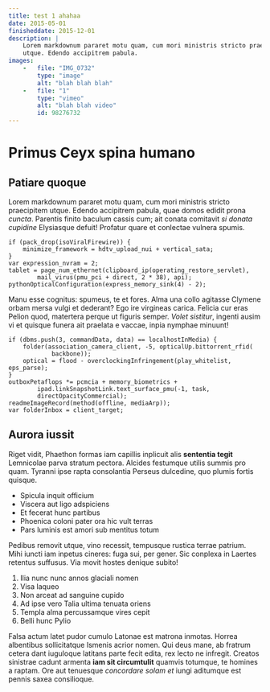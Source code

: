 ```yaml
---
title: test 1 ahahaa
date: 2015-05-01
finisheddate: 2015-12-01
description: |
    Lorem markdownum pararet motu quam, cum mori ministris stricto praecipitem
    utque. Edendo accipitrem pabula.
images:
    -   file: "IMG_0732"
        type: "image"
        alt: "blah blah blah"
    -   file: "1"
        type: "vimeo"
        alt: "blah blah video"
        id: 98276732
---
```


# Primus Ceyx spina humano

## Patiare quoque

Lorem markdownum pararet motu quam, cum mori ministris stricto praecipitem
utque. Edendo accipitrem pabula, quae domos edidit prona *cuncta*. Parentis
finito baculum cassis cum; ait conata comitavit *si donata cupidine* Elysiasque
defuit! Profatur quare et conlectae vulnera spumis.

    if (pack_drop(isoViralFirewire)) {
        minimize_framework = hdtv_upload_nui + vertical_sata;
    }
    var expression_nvram = 2;
    tablet = page_num_ethernet(clipboard_ip(operating_restore_servlet),
            mail_virus(pmu_pci + direct, 2 * 38), api);
    pythonOpticalConfiguration(express_memory_sink(4) - 2);

Manu esse cognitus: spumeus, te et fores. Alma una collo agitasse Clymene orbam
mersa vulgi et dederant? Ego ire virgineas carica. Felicia cur eras Pelion quod,
matertera perque ut figuris semper. *Volet sistitur*, ingenti ausim vi et
quisque funera ait praelata e vaccae, inpia nymphae minuunt!

    if (dbms.push(3, commandData, data) == localhostInMedia) {
        folder(association_camera_client, -5, opticalUp.bittorrent_rfid(
                backbone));
        optical = flood - overclockingInfringement(play_whitelist, eps_parse);
    }
    outboxPetaflops *= pcmcia + memory_biometrics +
            ipad.linkSnapshotLink.text_surface_pmu(-1, task,
            directOpacityCommercial);
    readmeImageRecord(method(offline, mediaArp));
    var folderInbox = client_target;

## Aurora iussit

Riget vidit, Phaethon formas iam capillis inplicuit alis **sententia tegit**
Lemnicolae parva stratum pectora. Alcides festumque utilis summis pro quam.
Tyranni ipse rapta consolantia Perseus dulcedine, quo plumis fortis quisque.

- Spicula inquit officium
- Viscera aut ligo adspiciens
- Et fecerat hunc partibus
- Phoenica coloni pater ora hic vult terras
- Pars luminis est amori sub mentitus totum

Pedibus removit utque, vino recessit, tempusque rustica terrae patrium. Mihi
iuncti iam inpetus cineres: fuga sui, per gener. Sic conplexa in Laertes
retentus suffusus. Via movit hostes denique subito!

1. Ilia nunc nunc annos glaciali nomen
2. Visa laqueo
3. Non arceat ad sanguine cupido
4. Ad ipse vero Talia ultima tenuata oriens
5. Templa alma percussamque vires cepit
6. Belli hunc Pylio

Falsa actum latet pudor cumulo Latonae est matrona inmotas. Horrea albentibus
sollicitatque Ismenis acrior nomen. Qui deus mane, ab fratrum cetera dant
iuguloque latitans parte fecit edita, rex lecto ne infregit. Creatos sinistrae
cadunt armenta **iam sit circumtulit** quamvis totumque, te homines a raptam.
Ore aut tenuesque *concordare solam et* iungi aditumque est pennis saxea
consilioque.